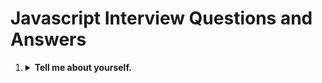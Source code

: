 <h1>Javascript Interview Questions and Answers</h1>

<ol>
  <li>
    <details>
        <summary><b>Tell me about yourself.</b></summary>
        <p>
            My Name is Sanjay
            <code>
                <script>
                    function demo() {
                        console.log('1111')
                    }
                <script>
            </code>
        </p>
    </details>
  </li>
  <li>
    <details>
        <summary><b>Tell me about yourself22.</b></summary>
        <p>
            `
                function demo() {
                    console.log('222')
                }
            `
        </p>
    </details>
  </li>
</ol>